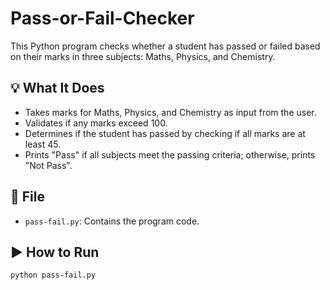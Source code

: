 # Pass-or-Fail-Checker

This Python program checks whether a student has passed or failed based on their marks in three subjects: Maths, Physics, and Chemistry.

## 💡 What It Does

- Takes marks for Maths, Physics, and Chemistry as input from the user.
- Validates if any marks exceed 100.
- Determines if the student has passed by checking if all marks are at least 45.
- Prints "Pass" if all subjects meet the passing criteria; otherwise, prints "Not Pass".

## 📁 File

- `pass-fail.py`: Contains the program code.

## ▶️ How to Run

```bash
python pass-fail.py
